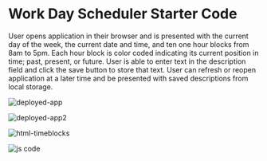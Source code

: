 # Work Day Scheduler Starter Code

User opens application in their browser and is presented with the current day of the week, the current date and time, and ten one hour blocks from 8am to 5pm.
Each hour block is color coded indicating its current position in time; past, present, or future.
User is able to enter text in the description field and click the save button to store that text.
User can refresh or reopen application at a later time and be presented with saved descriptions from local storage.

![deployed-app](https://user-images.githubusercontent.com/105762638/185215801-339d4ded-7039-42d6-872e-f095afb68c0d.png)

![deployed-app2](https://user-images.githubusercontent.com/105762638/185215826-caa5fb30-4bc5-4075-bf83-3119b5a3aa1f.png)

![html-timeblocks](https://user-images.githubusercontent.com/105762638/185215850-38570ddd-e92a-42b4-91ab-d7661e5d874f.png)

![js code](https://user-images.githubusercontent.com/105762638/185215864-65b9733d-1cca-4020-ac29-1fa7b305716c.png)